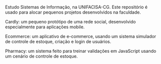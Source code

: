 Estudo Sistemas de Informação, na UNIFACISA-CG. Este repositório é usado para alocar pequenos projetos desenvolvidos na faculdade.

Cardly: um pequeno protótipo de uma rede social, desenvolvido especialmente para aplicações mobile.

Ecommerce: um aplicativo de e-commerce, usando um sistema simulador de controle de estoque, criação e login de usuários.

Pharmacy: um sistema feito para treinar validações em JavaScript usando um cenário de controle de estoque.
